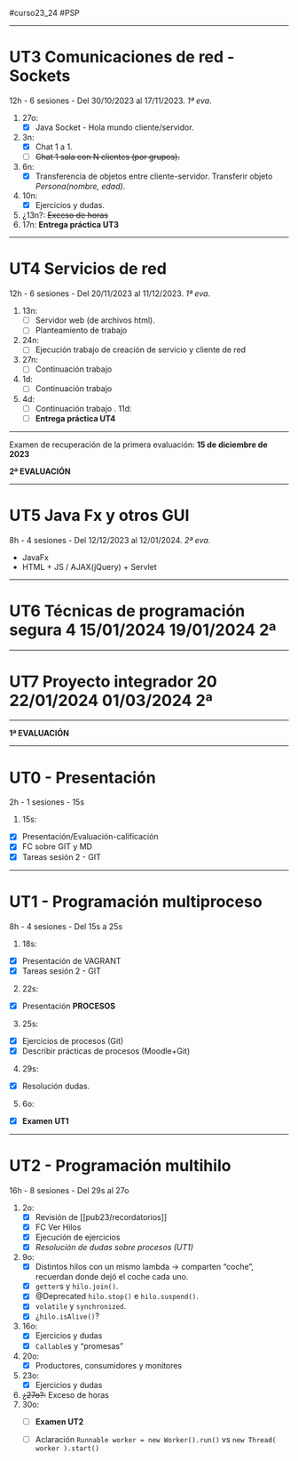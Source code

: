   #curso23_24 #PSP

---
# UT3 Comunicaciones de red - Sockets 
12h - 6 sesiones - Del 30/10/2023 al 17/11/2023. *1ª eva*.

1. 27o:
    + [x] Java Socket - Hola mundo cliente/servidor.
2. 3n:
    + [x] Chat 1 a 1.
    + [ ] ~~Chat 1 sala con N clientes (por grupos).~~
3. 6n:
    + [x] Transferencia de objetos entre cliente-servidor. Transferir objeto *Persona(nombre, edad)*.
4. 10n:
    + [x] Ejercicios y dudas.
5. ¿13n?: ~~Exceso de horas~~
6. 17n: **Entrega práctica UT3**

---
# UT4 Servicios de red 
12h - 6 sesiones - Del 20/11/2023 al 11/12/2023. *1ª eva*.

1. 13n:
    + [ ] Servidor web (de archivos html).
    + [ ] Planteamiento de trabajo
2. 24n:
    + [ ] Ejecución trabajo de creación de servicio y cliente de red
3. 27n:
    + [ ] Continuación trabajo
4. 1d:
    + [ ] Continuación trabajo
5. 4d:
    + [ ] Continuación trabajo
. 11d:
    + [ ] **Entrega práctica UT4**
---

Examen de recuperación de la primera evaluación: **15 de diciembre de 2023**
 

**2ª EVALUACIÓN**

---
# UT5 Java Fx y otros GUI
8h - 4 sesiones - Del 12/12/2023 al 12/01/2024. *2ª eva*.

+ JavaFx
+ HTML + JS / AJAX(jQuery) + Servlet

---
# UT6 Técnicas de programación segura 4 15/01/2024 19/01/2024 2ª

---
# UT7 Proyecto integrador 20 22/01/2024 01/03/2024 2ª


---
**1ª EVALUACIÓN**

---

# UT0 - Presentación
2h - 1 sesiones - 15s

1. 15s:
  * [x] Presentación/Evaluación-calificación
  * [x] FC sobre GIT y MD
  * [x] Tareas sesión 2 - GIT
  
---

# UT1 - Programación multiproceso 
8h - 4 sesiones - Del 15s a 25s

1. 18s:
  * [x] Presentación de VAGRANT
  * [x] Tareas sesión 2 - GIT
  
2. 22s:
  * [x] Presentación **PROCESOS**

3. 25s:
  * [x] Ejercicios de procesos (Git)
  * [x] Describir prácticas de procesos (Moodle+Git)

4. 29s:
  * [x] Resolución dudas.
  
5. 6o:
  + [x] **Examen UT1**


---
# UT2 - Programación multihilo 
16h - 8 sesiones - Del 29s al 27o

1. 2o:
    + [x] Revisión de [[pub23/recordatorios]]
    * [x] FC Ver Hilos
    * [x] Ejecución de ejercicios
    * [x] *Resolución de dudas sobre procesos (UT1)*
  
2. 9o:
    + [x] Distintos hilos con un mismo lambda -> comparten “coche”, recuerdan donde dejó el coche cada uno.
    + [x] `getter`s y `hilo.join()`.
    + [x] @Deprecated `hilo.stop()` e `hilo.suspend()`.
    + [x] `volatile` y `synchronized`.
    + [x] ¿`hilo.isAlive()`?
3. 16o:
    + [x] Ejercicios y dudas
    + [x] `Callable`s y “promesas”
4. 20o:
    + [x] Productores, consumidores y monitores
5. 23o:
    + [x] Ejercicios y dudas
6. ~~¿27o?:~~ Exceso de horas
7. 30o:
    * [ ] **Examen UT2**
    * [ ] Aclaración `Runnable worker = new Worker().run()` vs `new Thread( worker ).start()`

